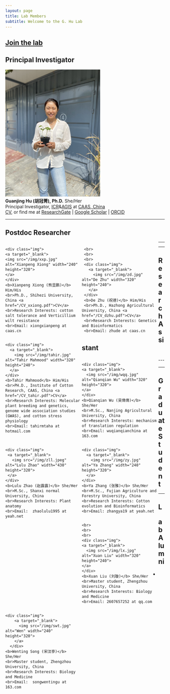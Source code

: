 ```yaml
---
layout: page
title: Lab Members
subtitle: Welcome to the G. Hu Lab
---
```



## [Join the lab](/positions)

## Principal Investigator
<div class="responsive">
  <div class="img">
    <a target="_blank">
      <img src="/img/hgj.jpg" alt="Guanjing Hu" width="300" height="400" >
    </a>
  </div>
<b>Guanjing Hu (胡冠菁), Ph.D.</b> She/Her
<br>Principal Investigator, <a href="http://cri.caas.cn/en/aboutccri/index.htm">ICR</a>&<a href="http://agis.caas.cn/en/research/principalinvestigator/253199.htm">AGIS</a> at <a href="http://www.caas.cn/en/">CAAS, China</a>
<br><a href="/cv">CV</a>, or find me at <a href="https://www.researchgate.net/profile/Guanjing-Hu">ResearchGate</a> | <a href="https://scholar.google.com/citations?user=6PMcbdoAAAAJ&hl=en">Google Scholar</a> | <a href="https://orcid.org/0000-0001-8552-7394">ORCID</a>
</div>

<div class="clearfix"></div>

-----

## Postdoc Researcher
<div style="display:block; width:100%;">
  <div style="width:48%; float: left; display: inline-block;">

    <div class="img">
    <a target="_blank">
    <img src="/img/xxp.jpg" alt="Xianpeng Xiong" width="240" height="320">
    </a>
    </div>
    <b>Xianpeng Xiong (熊显鹏)</b> Him/His
    <br>Ph.D., Shihezi University, China <a href="/CV_xxiong.pdf">CV</a>
    <br>Research Interests: cotton salt tolerance and Verticillium wilt resistance
    <br>Email: xiongxianpeng at caas.cn

  </div>

  <div style="width:3%; float: left; display: inline-block;">
  </div>

  <div style="width:48%; float: left; display: inline-block;">

     <br>
     <br>
     <br>
     <div class="img">
       <a target="_blank">
         <img src="/img/zd.jpg" alt="De Zhu" width="320" height="240">
       </a>
     </div>
     <b>De Zhu (祝德)</b> Him/His
     <br>Ph.D., Hazhong Agricultural University, China <a href="/CV_dzhu.pdf">CV</a>
     <br>Research Interests: Genetics and Bioinformatics
     <br>Email: zhude at caas.cn

  </div>
</div>

<div class="clearfix"></div>

-----
<div style="display:block; width:100%;">
  <div style="width:48%; float: left; display: inline-block;">

    <div class="img">
      <a target="_blank">
        <img src="/img/tahir.jpg" alt="Tahir Mahmood" width="320" height="240">
      </a>
    </div>
    <b>Tahir Mahmood</b> Him/His
    <br>PH.D., Institute of Cotton Research, CAAS, China <a href="/CV_tahir.pdf">CV</a>
    <br>Research Interests: Molecular plant breeding and genetics, genome wide association studies (GWAS), and cotton stress physiology
    <br>Email: tahirmtaha at hotmail.com

  </div>
</div>

<div class="clearfix"></div>

-----

## Research Assistant
<div style="display:block; width:100%;">
  <div style="width:48%; float: left; display: inline-block;">

    <div class="img">
    <a target="_blank">
      <img src="/img/wqq.jpg" alt="Qianqian Wu" width="320" height="320">
    </a>
    </div>
    <b>Qianqian Wu (吴倩倩)</b> She/Her
    <br>M.Sc., Nanjing Agricultural University, China
    <br>Research Interests: mechanism of translation regulation
    <br>Email: wuqianqianchina at 163.com

  </div>

  <div style="width:3%; float: left; display: inline-block;">
  </div>

  <div style="width:48%; float: left; display: inline-block;">

    <div class="img">
     <a target="_blank">
       <img src="/img/zll.jpeg" alt="Lulu Zhao" width="430" height="320">
     </a>
    </div>
    <b>Lulu Zhao (赵露露)</b> She/Her
    <br>M.Sc., Shanxi normal University, China
    <br>Research Interests: Plant anatomy
    <br>Email:  zhaolulu1995 at yeah.net

  </div>
</div>
<div class="clearfix"></div>
---

<div style="display:block; width:100%;">
  <div style="width:48%; float: left; display: inline-block;">

    <div class="img">
      <a target="_blank">
        <img src="/img/zy.jpg" alt="Ya Zhang" width="240" height="320">
      </a>
    </div>
    <b>Ya Zhang (张雅)</b> She/Her
    <br>M.Sc., Fujian Agriculture and Forestry University, China
    <br>Research Interests: Cotton evolution and Bioinformatics
    <br>Email: zhangya19 at yeah.net

  </div>
</div>

<div class="clearfix"></div>

----

## Graduate Student
<div style="display:block; width:100%;">
  <div style="width:48%; float: left; display: inline-block;">

    <br>
    <br>
    <br>
    <div class="img">
    <a target="_blank">
      <img src="/img/lx.jpg" alt="Xuan Liu" width="320" height="240">
    </a>
    </div>
    <b>Xuan Liu (刘璇)</b> She/Her
    <br>Master student, Zhengzhou University, China
    <br>Research Interests: Biology and Medicine
    <br>Email: 2607657252 at qq.com

  </div>

  <div style="width:3%; float: left; display: inline-block;">
  </div>

  <div style="width:48%; float: left; display: inline-block;">

    <div class="img">
        <a target="_blank">
          <img src="/img/swt.jpg" alt="Wen" width="240" height="320">
        </a>
      </div>
    <b>Wenting Song (宋汶亭)</b> She/Her
    <br>Master student, Zhengzhou University, China
    <br>Research Interests: Biology and Medicine
    <br>Email:  songwentingu at 163.com

  </div>
</div>

<div class="clearfix"></div>

---


## Lab Alumni

-
